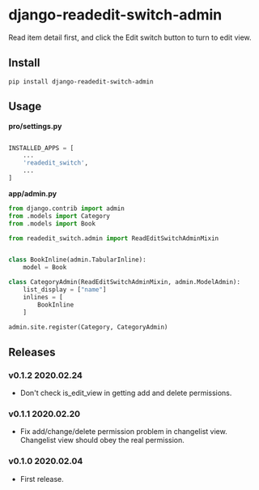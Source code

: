 # django-readedit-switch-admin

Read item detail first, and click the Edit switch button to turn to edit view.


## Install

```shell
pip install django-readedit-switch-admin
```

## Usage

**pro/settings.py**

```python

INSTALLED_APPS = [
    ...
    'readedit_switch',
    ...
]
```

**app/admin.py**

```python
from django.contrib import admin
from .models import Category
from .models import Book

from readedit_switch.admin import ReadEditSwitchAdminMixin


class BookInline(admin.TabularInline):
    model = Book

class CategoryAdmin(ReadEditSwitchAdminMixin, admin.ModelAdmin):
    list_display = ["name"]
    inlines = [
        BookInline
    ]

admin.site.register(Category, CategoryAdmin)
```

## Releases

### v0.1.2 2020.02.24

- Don't check is_edit_view in getting add and delete permissions.

### v0.1.1 2020.02.20

- Fix add/change/delete permission problem in changelist view. Changelist view should obey the real permission.

### v0.1.0 2020.02.04

- First release.
